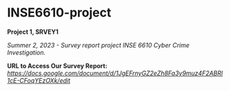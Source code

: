 # INSE6610-project
**Project 1, SRVEY1**

*Summer 2, 2023 - Survey report project INSE 6610 Cyber Crime Investigation.*

**URL to Access Our Survey Report:** *https://docs.google.com/document/d/1JgEFrnyGZ2eZh8Fa3y9muz4F2ABRl1cE-CFoqYEzOXk/edit*
